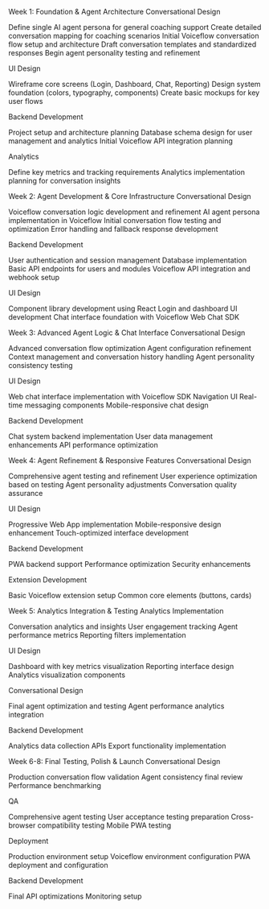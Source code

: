Week 1: Foundation & Agent Architecture
Conversational Design

Define single AI agent persona for general coaching support
Create detailed conversation mapping for coaching scenarios
Initial Voiceflow conversation flow setup and architecture
Draft conversation templates and standardized responses
Begin agent personality testing and refinement

UI Design

Wireframe core screens (Login, Dashboard, Chat, Reporting)
Design system foundation (colors, typography, components)
Create basic mockups for key user flows

Backend Development

Project setup and architecture planning
Database schema design for user management and analytics
Initial Voiceflow API integration planning

Analytics

Define key metrics and tracking requirements
Analytics implementation planning for conversation insights

Week 2: Agent Development & Core Infrastructure
Conversational Design

Voiceflow conversation logic development and refinement
AI agent persona implementation in Voiceflow
Initial conversation flow testing and optimization
Error handling and fallback response development

Backend Development

User authentication and session management
Database implementation
Basic API endpoints for users and modules
Voiceflow API integration and webhook setup

UI Design

Component library development using React
Login and dashboard UI development
Chat interface foundation with Voiceflow Web Chat SDK

Week 3: Advanced Agent Logic & Chat Interface
Conversational Design

Advanced conversation flow optimization
Agent configuration refinement
Context management and conversation history handling
Agent personality consistency testing

UI Design

Web chat interface implementation with Voiceflow SDK
Navigation UI
Real-time messaging components
Mobile-responsive chat design

Backend Development

Chat system backend implementation
User data management enhancements
API performance optimization

Week 4: Agent Refinement & Responsive Features
Conversational Design

Comprehensive agent testing and refinement
User experience optimization based on testing
Agent personality adjustments
Conversation quality assurance

UI Design

Progressive Web App implementation
Mobile-responsive design enhancement
Touch-optimized interface development

Backend Development

PWA backend support
Performance optimization
Security enhancements

Extension Development

Basic Voiceflow extension setup
Common core elements (buttons, cards)

Week 5: Analytics Integration & Testing
Analytics Implementation

Conversation analytics and insights
User engagement tracking
Agent performance metrics
Reporting filters implementation

UI Design

Dashboard with key metrics visualization
Reporting interface design
Analytics visualization components

Conversational Design

Final agent optimization and testing
Agent performance analytics integration

Backend Development

Analytics data collection APIs
Export functionality implementation

Week 6-8: Final Testing, Polish & Launch
Conversational Design

Production conversation flow validation
Agent consistency final review
Performance benchmarking

QA

Comprehensive agent testing
User acceptance testing preparation
Cross-browser compatibility testing
Mobile PWA testing

Deployment

Production environment setup
Voiceflow environment configuration
PWA deployment and configuration

Backend Development

Final API optimizations
Monitoring setup